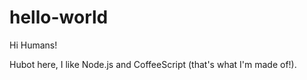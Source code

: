 hello-world
===========

Hi Humans!

Hubot here, I like Node.js and CoffeeScript (that's what I'm made of!).

